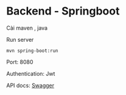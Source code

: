 # Backend - Springboot

Cài maven , java

Run server

```commandline
mvn spring-boot:run
```

Port: 8080

Authentication: Jwt

API docs: [Swagger](http://localhost:8080/swagger-ui/index.html)